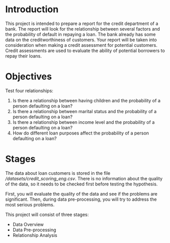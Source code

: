 # Introduction
This project is intended to prepare a report for the credit department of a bank. The report will look for the relationship between several factors and the probability of default in repaying a loan. The bank already has some data on the creditworthiness of customers. Your report will be taken into consideration when making a credit assessment for potential customers. Credit assessments are used to evaluate the ability of potential borrowers to repay their loans.

# Objectives
Test four relationships:
1. Is there a relationship between having children and the probability of a person defaulting on a loan?
2. Is there a relationship between marital status and the probability of a person defaulting on a loan?
3. Is there a relationship between income level and the probability of a person defaulting on a loan?
4. How do different loan purposes affect the probability of a person defaulting on a loan?

# Stages
The data about loan customers is stored in the file */datasets/credit_scoring_eng.csv*. There is no information about the quality of the data, so it needs to be checked first before testing the hypothesis.

First, you will evaluate the quality of the data and see if the problems are significant. Then, during data pre-processing, you will try to address the most serious problems.

This project will consist of three stages:
- Data Overview
- Data Pre-processing
- Relationship Analysis